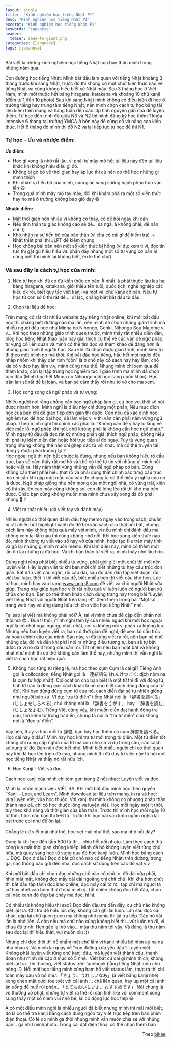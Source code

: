 ```yaml
---
layout: single
title:  "Kinh nghiệm học tiếng Nhật P1"
desc: "Kinh nghiệm học tiếng Nhật P1"
excerpt: "Kinh nghiệm học tiếng Nhật P1"
keywords: "japanese"
header:
  teaser: seed-to-giant.png
categories: [language]
tags: [japanese]
---
```


Bài viết là những kinh nghiệm học tiếng Nhật của bản thân mình trong những năm qua.

Con đường học tiếng Nhật:
Mình bắt đầu làm quen với tiếng Nhật khoảng 3 tháng trước khi sang Nhật, trước đó thì không có một chút kiến thức nào về tiếng Nhật và cũng không hiểu biết về Nhật mấy. Sau 3 tháng học ở Việt Nam, mình mới thuộc hết bảng hiragana, katakana và khoảng 10 chữ kanji (đếm từ 1 đến 10 photo)
Sau khi sang Nhật mình không có điều kiện đi học ở trường tiếng hay trung tâm tiếng Nhật, nên mình chọn cách tự học bằng tài liệu kiếm trên mạng và hàng tuần đến các lớp tình nguyện gần nhà để luyện thêm. Tự học đến trình độ giữa N3 và N2 thì mình đăng ký học thêm 1 khóa intensive 6 tháng tại trường YMCA ở bên này để củng cố và nâng cao kiến thức. Hết 6 tháng đó mình thi đỗ N2 và lại tiếp tục tự học để thi N1. 


### Tự học – Ưu và nhược điểm:

**Ưu điểm:**

- Học gì xong là nhớ rất lâu, vì phải tự mày mò hết tài liệu này đến tài liệu khác khi không hiểu điều gì đó.
- Không bị gò bó về thời gian hay áp lực thi cử nên có thể học những gì mình thích
- Khi nhận ra tiến bộ của mình, cảm giác sung sướng hạnh phúc hơn vạn lần :laughing:
- Trong quá mình mày mò táy máy, đôi khi khám phá ra một số kiến thức hay ho mà ở trường không bao giờ dạy :smile:

**Nhược điểm:**

- Mất thời gian hơn nhiều vì không có thầy, cô để hỏi ngay khi cần
- Nếu tinh thần tự giác không cao sẽ dễ… sa ngã, à không phải, dễ nản chí :))
- Khó nhận ra sự tiến bộ của bản thân (vì chả có cái gì để kiểm tra) -> Nhất thiết phải thi JLPT để kiểm chứng 
- Học không bài bản nên một số kiến thức bị hổng (ví dụ: xem ti vi, đọc tin tức thì gật gù hiểu hiểu vài phần đấy nhưng một số từ vựng cơ bản ai cũng biết thì mình lại không biết, éo le thế chứ)

### Và sau đây là cách tự học của mình:

1. Nên tự học khi đã có đủ kiến thức cơ bản: 
Ít nhất là phải thuộc làu làu hai bảng hiragana, katakana, giới thiệu tên tuổi, quốc tịch, nghề nghiệp các kiểu ok rồi, biết quy tắc viết kanji và một vài chữ kanji cơ bản. Nếu tự học từ con số 0 thì rất dễ … đi lạc, chẳng biết bắt đầu từ đâu.

2. Chọn tài liệu để học:

Trên mạng có rất rất nhiều website dạy tiếng Nhật online, khi mới bắt đầu học thì chẳng biết đường nào mà lần, nên mình đã chọn những giáo trình mà nhiều người đều học như Minna no Nihongo, Genki, Nihongo Sou Matome  v. v… Khi học theo những giáo trình quen thuộc, mình thấy rất nhiều diễn đàn, blog học tiếng Nhật thảo luận hay giải thích cụ thể về các vấn đề ngữ pháp, từ vựng có liên quan và mình có thể tìm đọc và tham khảo dễ dàng hơn là những giáo trình ít người học.
Sau khi đã chọn được giáo trình, mình kiên trì đi theo một mình nó mà thôi. Khi bắt đầu học tiếng, hầu hết mọi người đều nhấp nhổm khi thấy dân tình “đồn” là ở chỗ này có sách này hay lắm, chỗ kia có video hay lắm v.v, mình cũng như thế. Nhưng mình chỉ xem qua để tham khảo, còn lại tập trung học nghiêm túc 1 giáo trình mà mình đã chọn ban đầu (Mình học hết Minna no Nihongo mới học sang cuốn khác). Học tràn lan sẽ rất dễ bị loạn, và bạn sẽ cảm thấy rối như tơ vò cho mà xem.

3. Học song song cả ngữ pháp và từ vựng:

Nhiều người nói rằng chẳng cần học ngữ pháp làm gì, cứ học vẹt thôi sẽ nói được nhanh hơn. Mình nghĩ là điều này chỉ đúng một phần, Nếu mục đích học của bạn chỉ để giao tiếp đơn giản thì được. Còn nếu đã xác định học nghiêm túc để học đại học, để làm việc v. v  thì vẫn cần phải nắm vững ngữ pháp. Theo mình nghĩ thì chính xác phải là: “Không cần để ý hay lo lắng về việc mắc lỗi ngữ pháp khi nói, chứ không phải là không cần học ngữ pháp.” Mình ngay từ đầu đã đọc rất kỹ những phần giải thích ngữ pháp, không hiểu thì phải tự kiếm diễn đàn hoặc hỏi trực tiếp ai đó ngay.  Tuy từ vựng quan trọng nhưng không thể nào chỉ ghép các từ với nhau mà có thể truyền tải đúng ý được phải không :smirk: ?  
Học ngoại ngữ thì nên bắt chước là đúng, nhưng nếu bạn không hiểu rõ cấu trúc, bạn sẽ cảm thấy rất mơ hồ và khó có thể tự tin với những gì mình nói hoặc viết ra. Hãy nắm thật vững những vấn đề ngữ pháp cơ bản. Cũng không cần thiết phải hiểu thật rõ và phải dùng thật chính xác từng cấu trúc mà chỉ cần khi gặp một mẫu câu nào đó chúng ta có thể hiểu ý nghĩa của nó là được. Ngữ pháp giống như nền móng của một ngôi nhà, có vững trãi, kiên cố thì xây lên cao mấy cũng không sợ, còn đã lỏng lẻo rồi thì khó mà bền được. Chắc bạn cũng không muốn nhà mình chưa xây xong đã đổ phải không 🙂 ?

4. Viết ra thật nhiều (cả viết tay và đánh máy)

Nhiều người có thói quen đánh dấu hay memo ngay vào trong sách, chuẩn bị rất nhiều bút highlight xanh đỏ để bôi vào sách cho thật nổi bật, nhưng cách làm này không hiệu quả mấy với mình, vì nếu mình chỉ đánh dấu mà không xem lại lần nào thì cũng không nhớ nổi. Khi học xong kiến thức nào đó, mình thường tự viết vào sổ hay vở của mình, hoặc tạo file trên máy tính và gõ lại những gì mình muốn memo. Khi làm điều này, mình có thêm một lần ôn lại những gì đã học. Và khi bản thân tự viết ra, mình thấy nhớ lâu hơn.

Đừng nghĩ rằng phải biết nhiều từ vựng, phải giỏi giỏi một chút thì mới nên luyện viết. Hãy luyện viết từ khi bạn mới chỉ biết những từ hay cấu trúc đơn giản. 
Bắt đầu viết câu ngắn, rồi câu dài, sau đó dần dần tập viết đoạn, rồi viết bài luận. Biết ít thì viết câu dễ, biết nhiều hơn thì viết câu khó hơn. Lúc tự học, mình hay vào trang www.lang-8.com để viết và chờ người Nhật sửa giúp. Trang này giúp bạn học viết rất hiệu quả vì luôn luôn có người bản xứ chữa cho bạn. Bạn có thể tham khảo cách dùng trang này trong bài “Luyện viết tiếng Nhật với người Nhật trên lang-8″.  Xem thêm trong bài “Một số trang web hay và ứng dụng hữu ích cho việc học tiếng Nhật” nhé.

Tại sao lại viết mà không phải nói?
À, tại vì mình chưa đề cập đến phần nói thôi mà :sunglasses: . Đùa tí thôi, mình nghĩ tâm lý của nhiều người khi mới học ngoại ngữ là có chút ngại ngùng, nhát nhát, nói ra không nổi vì phản xạ không kịp. Nhưng nếu bạn luyện viết ra, bạn có thời gian để nghĩ, để xem lại cấu trúc và hoàn chỉnh câu của mình. Sau này, vì đã từng viết ra rồi, nên bạn sẽ nhớ những câu đó, và đến khi phải nói ra những điều tương tự, bạn sẽ tự bật được ra vì nó đã ở trong đầu sẵn rồi. 
Tất nhiên nếu bạn hoạt bát và không nhát như mình thì có thể không cần làm thế này, nhưng mình thì vẫn nghĩ là viết là cách học rất hiệu quả.

5. Không học từng từ riêng lẻ, mà học theo cụm
Cụm là cái gì? Tiếng Anh gọi là collocation, tiếng Nhật gọi là　連結語句 (れんけつごく: dịch nôm na là cụm từ hợp nhất). Collocation cho bạn biết là một từ thì đi với động từ, 
tính từ nào là đúng (nói cách khác là nó cho biết cách dùng đúng của từ đó). Khi bạn dùng đúng cụm từ của nó, cách diễn đạt sẽ tự nhiên giống như người bản xứ.
Ví dụ: “tra từ điển” tiếng Nhật nói là 「辞書を調べる」(じしょをしらべる), chứ không nói là 「辞書をさがす」 hay 「辞書を読む」(じしょをよむ). 
Tiếng Việt cũng vậy, khi muốn diễn đạt hành động tra cứu, tìm kiếm từ trong từ điển, chúng ta nói là “tra từ điển” chứ không nói là “đọc từ điển”.

Vậy nên, thay vì học mỗi từ 辞書, bạn hãy học thêm cả cụm 辞書を調べる。Học cái này ở đâu? Mình hay học khi tra từ mới trong từ điển. Một từ điển tốt không chỉ 
cung cấp nghĩa của từ mà còn cho cả ví dụ trong câu, các cách sử dụng từ đó. Bạn nên đọc hết nhé. Mình biết nhiều người chỉ có thói quen này khi đã học lên trình độ cao, 
nhưng mình thì đã duy trì việc này từ hồi mới học tiếng Nhật và thấy nó rất hữu ích.

6. Học Kanji – Viết và đọc 

Cách học kanji của mình chỉ tóm gọn trong 2 nốt nhạc: Luyện viết và đọc

Mình lại nhấn mạnh việc VIẾT RA. Khi mới bắt đầu mình học theo quyển “Kanji – Look and Learn”. Mình download tài liệu trên mạng, in ra và học: vừa luyện viết, vừa học thuộc. 
Với kanji thì mình không có phương pháp thần thánh nào cả, chỉ có học thuộc lòng và luyện viết. Học mỗi ngày một ít thôi, tùy theo khả năng và thời gian của bản thân. 
Trước thì mình học mỗi ngày 10 từ thôi, hôm nào bận thì 5-6 từ. Trước khi học bài sau luôn ngắm nghía lại bài trước coi như để ôn lại.

Chẳng lẽ cứ viết mãi như thế, học vẹt mãi như thế, sao mà nhớ nổi đây?　

Đúng là khi học đến tầm 500 từ thì… chịu hết nổi photo. Làm theo cách thủ công kia mất thời gian khủng khiếp. Mình đã bỏ không luyện viết từng chữ nữa, 
mà quay sang học từ vựng qua đó học kanji luôn. Mình học bằng cách … ĐỌC.  Đọc ở đâu? Đọc ở bất cứ chỗ nào có tiếng Nhật: trên đường, trong ga, 
các thông báo gửi đến nhà, đọc cách sử dụng trên các đồ vật v.v

Khi mới bắt đầu chỉ chọn đọc những chỗ nào có chữ to, độ dài vừa phải, nhìn mát mắt, không đọc mấy cái dài ngoằng chi chít chữ. 
Khi khá hơn chút thì bắt đầu tập tành đọc báo online, đọc mấy cái tờ rơi, tạp chí mà người ta cứ hay nhét vào hòm thư ở nhà mình ý. 
Tất nhiên không đọc hết đâu, chọn cái nào xanh đỏ đẹp bá cháy mà đọc, hì hì.

Có nhiều từ không hiểu thì sao? Đọc đến đâu tra đến đấy, cứ chữ nào không biết lại tra. Chỉ tra để hiểu lúc đấy, không cần ghi lại luôn. 
Lần sau đọc cái khác, gặp lại chữ quen quen mà không nhớ nghĩa thì lại tra tiếp. Gặp nó vài lần là nhớ liền. 
À còn nếu mà chữ nào cũng không biết thì…vứt luôn nó đi, vì chưa đủ trình. Hẹn gặp lại nó vào… mùa thu năm tới vậy. Và đúng là thu năm sau đọc lại thì hiểu thật, vui muốn xỉu :))

Nhưng chỉ đọc thôi thì dễ nhầm mặt chữ lắm vì kanji nhiều bộ nhìn cứ na ná như nhau ý. Và mình lại quay về “con đường xưa yêu dấu”: Luyện viết. 
Không phải luyện viết từng chữ kanji đâu, mà luyện viết thành câu, thành đoạn như mình đề cập ở mục số 5 nhé.. Viết bất cứ cái gì mình thích, không biết lại tra. 
Thi thoảng, viết status trên facebook bằng tiếng Nhật luôn cho nóng :D. 
Hồi mới học tiếng mình cũng ham hố viết status lắm, thực ra thì chỉ toàn mấy câu vô bổ như: 「きょう、うれしいなあ」(à viết bằng kanji nhé) 
xong chèn mặt cười toe toét với cái ảnh … chả liên quan, hay up một cái ảnh ăn uống đề huề rùi phán…「とてもおいしいよ。おすすめです」
Nói chung là vô thưởng vô phạt, nhưng tự viết ra thế rồi dân tình like với comment xong cũng thấy một số niềm vui nhỏ bé, lại có động lực học tiếp 😀

À có một điều mình nghĩ là nhiều người đã biết nhưng mình thì mãi mới biết, đó là có thể tra kanji bằng cách dùng ngón tay viết trực tiếp trên bàn phím điện thoại. 
Có lẽ do mình gà thôi nhưng mình vẫn muốn chia sẻ với những bạn… gà như mìnhphoto. Trong cài đặt điện thoại có thể chọn thêm bàn

<div style="text-align: right">Theo <a href="http://bikae.net/chia-se-kinh-nghiem/toi-da-hoc-tieng-nhat-nhu-the-nao-p-1/">bikae</a></div>